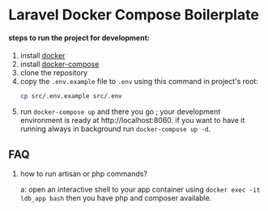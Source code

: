 # Laravel Docker Compose Boilerplate

#### steps to run the project for development:
1. install [docker](https://docs.docker.com/install/)
2. install [docker-compose](https://docs.docker.com/compose/install/)
3. clone the repository
8. copy the `.env.example` file to `.env` using this command in project's root:
   ```bash
   cp src/.env.example src/.env
   ```
9. run `docker-compose up` and there you go ;
your development environment is ready at http://localhost:8060. if you want to
 have it running always in background run
 `docker-compose up -d`.

## FAQ
1. how to run artisan or php commands?

   a: open an interactive shell to your app container using `docker exec -it ldb_app bash` then you have php and composer available.
